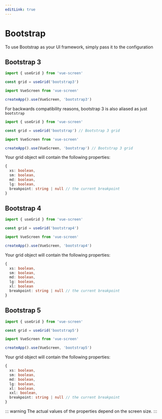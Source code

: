 ```yaml
---
editLink: true
---
```


# Bootstrap

To use Bootstrap as your UI framework, simply pass it to the configuration

## Bootstrap 3
```js
import { useGrid } from 'vue-screen'

const grid = useGrid('bootstrap3')
```

```js
import VueScreen from 'vue-screen'

createApp().use(VueScreen, 'bootstrap3')
```

For backwards compatibility reasons, bootstrap 3 is also aliased as just `bootstrap`
```js
import { useGrid } from 'vue-screen'

const grid = useGrid('bootstrap') // Bootstrap 3 grid
```

```js
import VueScreen from 'vue-screen'

createApp().use(VueScreen, 'bootstrap') // Bootstrap 3 grid
```

Your grid object will contain the following properties:

```ts
{
  xs: boolean,
  sm: boolean,
  md: boolean,
  lg: boolean,
  breakpoint: string | null // the current breakpoint
}
```

## Bootstrap 4
```js
import { useGrid } from 'vue-screen'

const grid = useGrid('bootstrap4')
```

```js
import VueScreen from 'vue-screen'

createApp().use(VueScreen, 'bootstrap4')
```

Your grid object will contain the following properties:

```ts
{
  xs: boolean,
  sm: boolean,
  md: boolean,
  lg: boolean,
  xl: boolean
  breakpoint: string | null // the current breakpoint
}
```

## Bootstrap 5
```js
import { useGrid } from 'vue-screen'

const grid = useGrid('bootstrap5')
```

```js
import VueScreen from 'vue-screen'

createApp().use(VueScreen, 'bootstrap5')
```

Your grid object will contain the following properties:

```ts
{
  xs: boolean,
  sm: boolean,
  md: boolean,
  lg: boolean,
  xl: boolean,
  xxl: boolean,
  breakpoint: string | null // the current breakpoint
}
```

::: warning
The actual values of the properties depend on the screen size.
:::